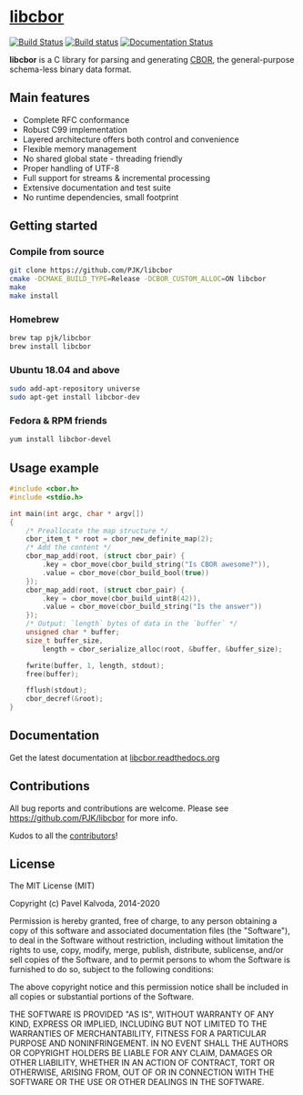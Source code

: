 # [libcbor](https://github.com/PJK/libcbor)

[![Build Status](https://travis-ci.org/PJK/libcbor.svg?branch=master)](https://travis-ci.org/PJK/libcbor)
[![Build status](https://ci.appveyor.com/api/projects/status/8kkmvmefelsxp5u2?svg=true)](https://ci.appveyor.com/project/PJK/libcbor)
[![Documentation Status](https://readthedocs.org/projects/libcbor/badge/?version=latest)](https://readthedocs.org/projects/libcbor/?badge=latest)

**libcbor** is a C library for parsing and generating [CBOR](http://tools.ietf.org/html/rfc7049), the general-purpose schema-less binary data format.

## Main features
 - Complete RFC conformance
 - Robust C99 implementation
 - Layered architecture offers both control and convenience
 - Flexible memory management
 - No shared global state - threading friendly
 - Proper handling of UTF-8
 - Full support for streams & incremental processing
 - Extensive documentation and test suite
 - No runtime dependencies, small footprint
 
## Getting started

### Compile from source

```bash
git clone https://github.com/PJK/libcbor
cmake -DCMAKE_BUILD_TYPE=Release -DCBOR_CUSTOM_ALLOC=ON libcbor
make
make install
```

### Homebrew

```bash
brew tap pjk/libcbor
brew install libcbor
```

### Ubuntu 18.04 and above

```bash
sudo add-apt-repository universe
sudo apt-get install libcbor-dev
```

### Fedora & RPM friends

```bash
yum install libcbor-devel
```

## Usage example

```c
#include <cbor.h>
#include <stdio.h>

int main(int argc, char * argv[])
{
	/* Preallocate the map structure */
	cbor_item_t * root = cbor_new_definite_map(2);
	/* Add the content */
	cbor_map_add(root, (struct cbor_pair) {
		.key = cbor_move(cbor_build_string("Is CBOR awesome?")),
		.value = cbor_move(cbor_build_bool(true))
	});
	cbor_map_add(root, (struct cbor_pair) {
		.key = cbor_move(cbor_build_uint8(42)),
		.value = cbor_move(cbor_build_string("Is the answer"))
	});
	/* Output: `length` bytes of data in the `buffer` */
	unsigned char * buffer;
	size_t buffer_size,
		length = cbor_serialize_alloc(root, &buffer, &buffer_size);

	fwrite(buffer, 1, length, stdout);
	free(buffer);

	fflush(stdout);
	cbor_decref(&root);
}
```

## Documentation
Get the latest documentation at [libcbor.readthedocs.org](http://libcbor.readthedocs.org/)

## Contributions

All bug reports and contributions are welcome. Please see https://github.com/PJK/libcbor for more info.

Kudos to all the [contributors](https://github.com/PJK/libcbor/graphs/contributors)!

## License
The MIT License (MIT)

Copyright (c) Pavel Kalvoda, 2014-2020

Permission is hereby granted, free of charge, to any person obtaining a copy
of this software and associated documentation files (the "Software"), to deal
in the Software without restriction, including without limitation the rights
to use, copy, modify, merge, publish, distribute, sublicense, and/or sell
copies of the Software, and to permit persons to whom the Software is
furnished to do so, subject to the following conditions:

The above copyright notice and this permission notice shall be included in all
copies or substantial portions of the Software.

THE SOFTWARE IS PROVIDED "AS IS", WITHOUT WARRANTY OF ANY KIND, EXPRESS OR
IMPLIED, INCLUDING BUT NOT LIMITED TO THE WARRANTIES OF MERCHANTABILITY,
FITNESS FOR A PARTICULAR PURPOSE AND NONINFRINGEMENT. IN NO EVENT SHALL THE
AUTHORS OR COPYRIGHT HOLDERS BE LIABLE FOR ANY CLAIM, DAMAGES OR OTHER
LIABILITY, WHETHER IN AN ACTION OF CONTRACT, TORT OR OTHERWISE, ARISING FROM,
OUT OF OR IN CONNECTION WITH THE SOFTWARE OR THE USE OR OTHER DEALINGS IN THE
SOFTWARE.

